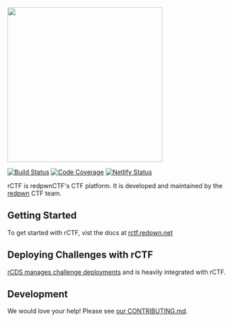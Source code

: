 <img src="https://raw.githubusercontent.com/redpwn/rCTF/master/docs/content/assets/rctf-logotype-dark-1024.png" width="350px">

[![Build Status](https://github.com/redpwn/rCTF/workflows/CI/badge.svg?branch=master)](https://github.com/redpwn/rCTF/actions?query=workflow%3ACI+branch%3Amaster)
[![Code Coverage](https://img.shields.io/codecov/c/github/redpwn/rctf.svg)](https://codecov.io/github/redpwn/rctf/)
[![Netlify Status](https://api.netlify.com/api/v1/badges/ae459ed6-1a84-43ff-b113-5561f3e4bd82/deploy-status)](https://rctf.redpwn.net)

rCTF is redpwnCTF's CTF platform. It is developed and maintained by the [redpwn](https://redpwn.net) CTF team.

## Getting Started

To get started with rCTF, vist the docs at [rctf.redpwn.net](https://rctf.redpwn.net/)

## Deploying Challenges with rCTF

[rCDS manages challenge deployments](https://github.com/redpwn/rcds) and is heavily integrated with rCTF.

## Development

We would love your help! Please see [our CONTRIBUTING.md](CONTRIBUTING.md).
